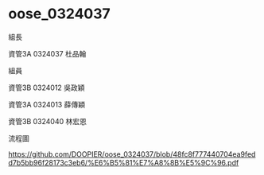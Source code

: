 # oose_0324037


組長

資管3A 0324037 杜品翰

組員

資管3B 0324012 吳政穎

資管3A 0324013 薛傳穎

資管3B 0324040 林宏恩


流程圖

https://github.com/DOOPIER/oose_0324037/blob/48fc8f777440704ea9fedd7b5bb96f28173c3eb6/%E6%B5%81%E7%A8%8B%E5%9C%96.pdf
